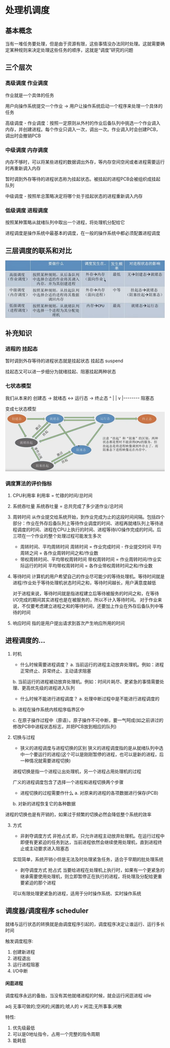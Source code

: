 # 处理机调度
## 基本概念
当有一堆任务要处理，但是由于资源有限，这些事情没办法同时处理。这就需要确定某种规则来决定处理这些任务的顺序，这就是“调度”研究的问题

## 三个层次
### 高级调度 作业调度
作业就是一个具体的任务

用户向操作系统提交一个作业 -> 用户让操作系统启动一个程序来处理一个具体的任务

高级调度 - 作业调度：按照一定原则从外村的作业后备队列中挑选一个作业调入内存，并创建进程。每个作业只调入一次，调出一次。作业调入时会创建PCB，调出时会撤销PCB
### 中级调度 内存调度
内存不够时，可以将某些进程的数据调出外存，等内存空间空闲或者进程需要运行时再重新调入内存

暂时调到外存等待的进程状态称为挂起状态。被挂起的进程PCB会被组织成挂起队列

中级调度 - 按照牟总策略决定将哪个处于挂起状态的进程重新调入内存
### 低级调度 进程调度
按照某种策略从就绪队列中取出一个进程，将处理机分配给它

进程调度是操作系统中最基本的调度，在一般的操作系统中都必须配置进程调度

## 三层调度的联系和对比
![三层调度的联系对比](./img/5.threeCompare.png)

## 补充知识
### 进程的 挂起态
暂时调到外存等待的进程状态就是挂起状态 挂起态 suspend

挂起态又可以进一步细分为就绪挂起、阻塞挂起两种状态

### 七状态模型
我们从本来的 创建态 -> 就绪态 <-> 运行态 -> 终止态
                        ^           |
                        |           v
                        |--------  阻塞态

变成七状态模型  
![七状态模型](./img/4.sevenStatusMod.png)

### 调度算法的评价指标
1. CPU利用率
    利用率 = 忙碌的时间/总时间
2. 系统吞吐量
    系统吞吐量 = 总共完成了多少道作业/总时间
3. 周转时间
    从作业提交给系统开始，到作业完成为止的这段时间间隔。包括四个部分：作业在外存后备队列上等待作业调度的时间、进程再就绪队列上等待进程调度的时间、进程在CPU上执行的时间、进程等待I/O操作完成的时间。后三项在一个作业的整个处理过程可能发生多次
    - 周转时间、平均周转时间
        周转时间 = 作业完成时间 - 作业提交时间
        平均周转之间 = 各作业周转时间之和/作业数
    - 带权周转时间、平均带权周转时间
        带权周转时间 = 作业周转时间/作业实际运行的时间
        平均带权周转时间 = 各作业带权周转时间之和/作业数

4. 等待时间
    计算机的用户希望自己的作业尽可能少的等待处理机。等待时间就是进程/作业处于等待处理机状态时间之和，等待时间越长，用户满意度越低

    对于进程来说，等待时间就是指进程建立后等待被服务的时间之和，在等待I/O完成的期间其实进程也是在被服务的，所以不计入等待时间。
    对于作业来说，不仅要考虑建立进程之和的等待时间，还要加上作业在外存后备队列中等待的时间

5. 响应时间
指的是用户提出请求到首次产生响应所用的时间

## 进程调度的...
1. 时机
    - 什么时候需要进程调度？
    a. 当前运行的进程主动放弃处理机。例如：进程正常终止、异常终止、主动请求阻塞

    b. 当前运行的进程被动放弃处理机。例如：时间片耗尽、更紧急的事情需要处理、更高优先级的进程进入队列

    - 什么时候不能进行进程调度？
    a. 处理中断过程中是不能进行进程调度的

    b. 进程在操作系统内核程序临界区中

    c. 在原子操作过程中（原语）。原子操作不可中断，要一气呵成(如之前讲过的修改PCB中进程状态标志，并把PCB放到相应的队列)


2. 切换与过程
    - 狭义的进程调度与进程切换的区别
    狭义的进程调度指的是从就绪队列中选中一个要运行的进程(这个可以是刚刚暂停的进程，也可以是新的进程，后一种情况就需要进程切换)

    进程切换是指一个进程让出处理机，另一个进程占用处理机的过程

    广义的进程调度包含了选择一个进程和进程切换两个步骤

    - 进程切换的过程需要作什么
    a. 对原来的进程的各项数据进行保存(PCB)

    b. 对新的进程恢复它的各种数据

进程的切换也是有开销的，如果过于频繁的切换必然会降低整个系统的效率

3. 方式
    - 非剥夺调度方式  非抢占式
    即，只允许进程主动放弃处理机。在运行过程中即便有更紧迫的任务到达，当前进程依然会继续使用处理机，直到进程终止或主动要求进入阻塞态
    
    实现简单，系统开销小但是无法及时处理紧急任务，适合于早期的批处理系统

    - 剥夺调度方式 抢占式
    当要给进程在处理机上执行时，如果有一个更紧急的继承需要使用处理机，则立即暂停正在执行的进程，将处理及分配给更重要紧迫的那个进程

    可以有限处理更紧急的进程，适用于分时操作系统、实时操作系统

## 调度器/调度程序  scheduler
就绪与运行状态的转换就是由调度程序引起的，调度程序决定让谁运行、运行多长时间

触发调度程序:
1. 创建新进程
2. 进程退出
3. 运行进程阻塞
4. I/O中断

#### 闲逛进程
调度程序永远的备胎，当没有其他就绪进程的时候，就会运行闲逛进程  idle

adj 无事可做的;空闲的;闲置的;唬人的
v 闲混;无所事事;闲散

特性:
1. 优先级最低
2. 可以是0地址指令，占用一个完整的指令周期
3. 能耗低


